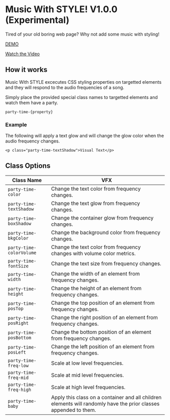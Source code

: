 # Music With STYLE! V1.0.0 (Experimental)

Tired of your old boring web page? Why not add some music with styling!

[DEMO](https://shuavaz89.github.io/music-with-style/)

[Watch the Video](https://www.youtube.com/watch?v=L_qJz20F)

## How it works

Music With STYLE excecutes CSS styling properties on targetted elements and they will respond to the audio frequencies of a song. 

Simply place the provided special class names to targetted elements and watch them have a party.

`party-time-{property}`

### Example

The following will apply a text glow and will change the glow color when the audio frequency changes.

`<p class="party-time-textShadow">Visual Text</p>`

## Class Options

| Class Name  | VFX |
| ------------- | ------------- |
| `party-time-color`  | Change the text color from frequency changes. |
| `party-time-textShadow`  | Change the text glow from frequency changes.  |
| `party-time-boxShadow`  | Change the container glow from frequency changes.  |
| `party-time-bkgColor`  | Change the background color from frequency changes.  |
| `party-time-colorVolume`  | Change the text color from frequency changes with volume color metrics.  |
| `party-time-fontSize`  | Change the text size from frequency changes.  |
| `party-time-width`  | Change the width of an element from frequency changes.  |
| `party-time-height`  | Change the height of an element from frequency changes.  |
| `party-time-posTop`  | Change the top position of an element from frequency changes.  |
| `party-time-posRight`  | Change the right position of an element from frequency changes.  |
| `party-time-posBottom`  | Change the bottom position of an element from frequency changes.  |
| `party-time-posLeft`  | Change the left position of an element from frequency changes.  |
| `party-time-freq-low`  | Scale at low level frequencies.  |
| `party-time-freq-mid`  | Scale at mid level frequencies.  |
| `party-time-freq-high`  | Scale at high level frequencies.  |
| `party-time-baby`  | Apply this class on a container and all children elements will randomly have the prior classes appended to them.  |
